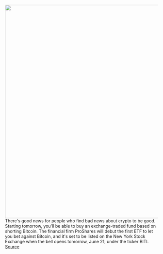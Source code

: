 <img src='https://cdn.vox-cdn.com/thumbor/1_QfGYsI2LOBmDmhr_IoSg7UQPI=/0x0:2040x1360/1200x800/filters:focal(857x517:1183x843)/cdn.vox-cdn.com/uploads/chorus_image/image/70996870/acastro_220524_STK428_0003.0.jpg' width='700px' /><br/>
There's good news for people who find bad news about crypto to be good. Starting tomorrow, you'll be able to buy an exchange-traded fund based on shorting Bitcoin. The financial firm ProShares will debut the first ETF to let you bet against Bitcoin, and it's set to be listed on the New York Stock Exchange when the bell opens tomorrow, June 21, under the ticker BITI.
<a href='https://www.theverge.com/2022/6/20/23176105/sec-etf-short-bitcoin-proshares-nyse'> Source <a/>